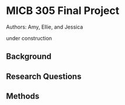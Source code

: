 # MICB 305 Final Project
Authors: Amy, Ellie, and Jessica

under construction

## Background 

## Research Questions 

## Methods 


